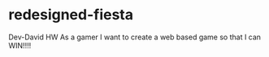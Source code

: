 # redesigned-fiesta
Dev-David HW
As a gamer I want to create a web based game so that I can WIN!!!!
